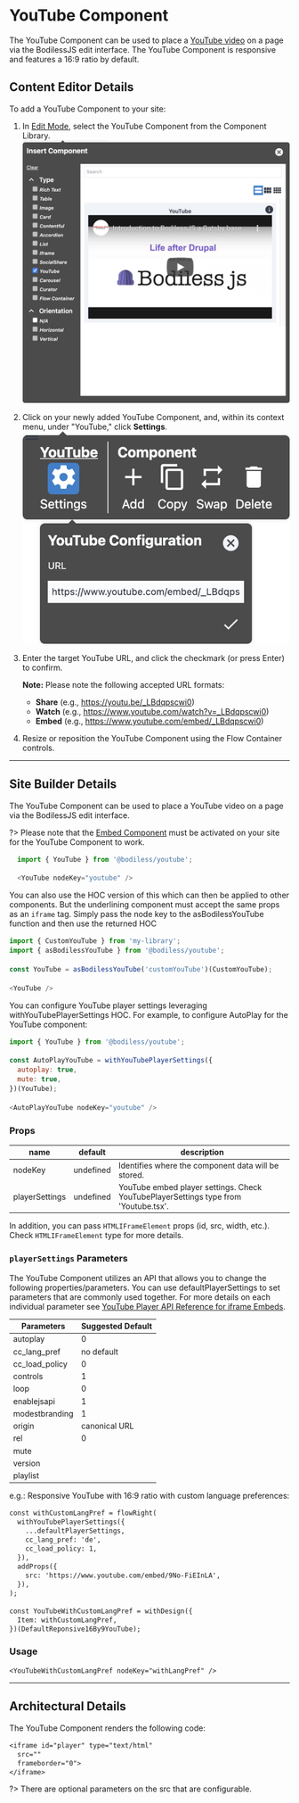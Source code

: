 # YouTube Component

The YouTube Component can be used to place a [YouTube video](https://www.youtube.com/) on a page via the
BodilessJS edit interface. The YouTube Component is responsive and features 
a 16:9 ratio by default. 

## Content Editor Details

To add a YouTube Component to your site:

01. In [Edit Mode](/ContentEditorUserGuide/#edit-mode), select the YouTube Component from the
    Component Library.  
    ![YouTube Component in Component Library](./assets/YoutubeComponentLibrary.jpg ':size=75%')

01. Click on your newly added YouTube Component, and, within its context menu, under "YouTube,"
    click **Settings**.  
    ![YouTube Configuration form](./assets/YoutubeConfig.jpg ':size=50%')

01. Enter the target YouTube URL, and click the checkmark (or press Enter) to confirm.

    <!-- Inlining HTML to add multi-line info block with unordered list. -->
    <div class="warn">
      <strong>Note:</strong> Please note the following accepted URL formats:

      * **Share** (e.g., https://youtu.be/_LBdqpscwi0)
      * **Watch** (e.g., https://www.youtube.com/watch?v=_LBdqpscwi0)
      * **Embed** (e.g., https://www.youtube.com/embed/_LBdqpscwi0)

    </div>

01. Resize or reposition the YouTube Component using the Flow Container controls.

---

## Site Builder Details

The YouTube Component can be used to place a YouTube video on a page via the 
BodilessJS edit interface.

?> Please note that the [Embed Component](../../../Components/Embed) must be activated on your site for the YouTube Component to work.


``` js
  import { YouTube } from '@bodiless/youtube';

  <YouTube nodeKey="youtube" />
  ```

You can also use the HOC version of this which can then be applied to 
other components. But the underlining component must accept the same props
as an `iframe` tag. Simply pass the node key to the asBodilessYouTube function
and then use the returned HOC

  ``` js
  import { CustomYouTube } from 'my-library';
  import { asBodilessYouTube } from '@bodiless/youtube';

  const YouTube = asBodilessYouTube('customYouTube')(CustomYouTube);

  <YouTube />
  ```

You can configure YouTube player settings leveraging withYouTubePlayerSettings 
HOC. For example, to configure AutoPlay for the YouTube component:

  ``` js
  import { YouTube } from '@bodiless/youtube';

  const AutoPlayYouTube = withYouTubePlayerSettings({
    autoplay: true,
    mute: true,
  })(YouTube);

  <AutoPlayYouTube nodeKey="youtube" />
  ```

### Props

| name           | default   | description                                                                         |
|----------------|-----------|-------------------------------------------------------------------------------------|
| nodeKey        | undefined | Identifies where the component data will be stored.                                 |
| playerSettings | undefined | YouTube embed player settings. Check YouTubePlayerSettings type from 'Youtube.tsx'. |

In addition, you can pass `HTMLIFrameElement` props (id, src, width, etc.). Check `HTMLIFrameElement` type for more details.

### `playerSettings` Parameters 

The YouTube Component utilizes an API that allows you to change the following
properties/parameters. You can use defaultPlayerSettings to set parameters that
are commonly used together. For more details on each individual parameter see [YouTube Player API Reference for iframe Embeds](https://developers.google.com/youtube/iframe_api_reference). 


| Parameters | Suggested Default | 
| -------- | -------- |
| autoplay     | 0     |
| cc_lang_pref    | no default    |
| cc_load_policy  | 0 |
| controls |  1 |
| loop |  0 |
| enablejsapi  |  1 |
| modestbranding |  1 |
| origin |  canonical URL |
| rel | 0 |
| mute | |
| version | |
| playlist | |


e.g.: Responsive YouTube with 16:9 ratio with custom language preferences:


```
const withCustomLangPref = flowRight(
  withYouTubePlayerSettings({
    ...defaultPlayerSettings,
    cc_lang_pref: 'de',
    cc_load_policy: 1,
  }),
  addProps({
    src: 'https://www.youtube.com/embed/9No-FiEInLA',
  }),
);

const YouTubeWithCustomLangPref = withDesign({
  Item: withCustomLangPref,
})(DefaultReponsive16By9YouTube);
```

### Usage

```
<YouTubeWithCustomLangPref nodeKey="withLangPref" />
```

---

## Architectural Details

The YouTube Component renders the following code:

```
<iframe id="player" type="text/html" 
  src=""
  frameborder="0">
</iframe>
```

?> There are optional parameters on the src that are configurable.
